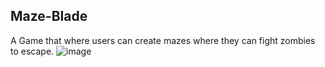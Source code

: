 ## Maze-Blade

A Game that where users can create mazes where they can fight zombies to escape. 
![image](https://user-images.githubusercontent.com/84081765/159618196-95ced585-f3da-4bd0-923d-5823c9b6629e.png)
